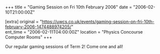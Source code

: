 +++
title = "Gaming Session on Fri 10th February 2006"
date = "2006-02-10T21:00:00Z"

[extra]
original = "https://uwcs.co.uk/events/gaming-session-on-fri-10th-february-2006-1474488974205/"    
ent_time = "2006-02-11T04:00:00Z"
location = "Physics Concourse Computer Rooms"
+++

Our regular gaming sessions of Term 2\! Come one and all\!

